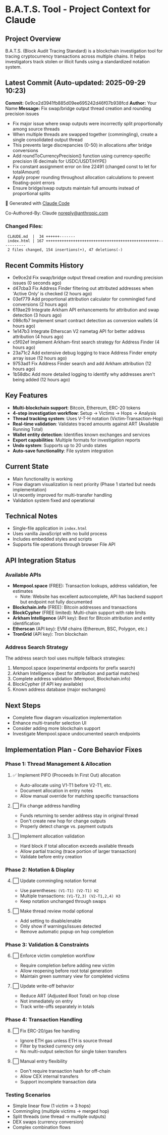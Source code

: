 # B.A.T.S. Tool - Project Context for Claude

## Project Overview
B.A.T.S. (Block Audit Tracing Standard) is a blockchain investigation tool for tracing cryptocurrency transactions across multiple chains. It helps investigators track stolen or illicit funds using a standardized notation system.

## Latest Commit (Auto-updated: 2025-09-29 10:23)

**Commit:** 0e9ce2d3941fb885d09ee695242d46f07b938fcd
**Author:** Your Name
**Message:** Fix swap/bridge output thread creation and rounding precision issues

- Fix major issue where swap outputs were incorrectly split proportionally among source threads
- When multiple threads are swapped together (commingling), create a single consolidated output thread
- This prevents large discrepancies (0-50) in allocations after bridge conversions
- Add roundToCurrencyPrecision() function using currency-specific precision (6 decimals for USDC/USDT/HYPE)
- Fix constant assignment error on line 22491 (changed const to let for totalAmount)
- Apply proper rounding throughout allocation calculations to prevent floating-point errors
- Ensure bridge/swap outputs maintain full amounts instead of proportional splits

🤖 Generated with [Claude Code](https://claude.ai/code)

Co-Authored-By: Claude <noreply@anthropic.com>

### Changed Files:
```
 CLAUDE.md  |  34 ++++++-------
 index.html | 167 ++++++++++++++++++++++++++++++++++++++++++++++++++-----------
 2 files changed, 154 insertions(+), 47 deletions(-)
```

## Recent Commits History

- 0e9ce2d Fix swap/bridge output thread creation and rounding precision issues (0 seconds ago)
- d47cba3 Fix Address Finder filtering out attributed addresses when 'Active Only' is checked (2 hours ago)
- 03ef779 Add proportional attribution calculator for commingled fund conversions (2 hours ago)
- 619ae29 Integrate Arkham API enhancements for attribution and swap detection (3 hours ago)
- 098cfb7 Implement smart contract detection as conversion wallets (4 hours ago)
- 1e147b3 Integrate Etherscan V2 nametag API for better address attribution (4 hours ago)
- c5f02ef Implement Arkham-first search strategy for Address Finder (4 hours ago)
- 23a71c2 Add extensive debug logging to trace Address Finder empty array issue (12 hours ago)
- 9753ad1 Fix Address Finder search and add Arkham attribution (12 hours ago)
- 1b58dbc Add more detailed logging to identify why addresses aren't being added (12 hours ago)

## Key Features
- **Multi-blockchain support**: Bitcoin, Ethereum, ERC-20 tokens
- **4-step investigation workflow**: Setup → Victims → Hops → Analysis
- **Thread tracking system**: Uses V-T-H notation (Victim-Transaction-Hop)
- **Real-time validation**: Validates traced amounts against ART (Available Running Total)
- **Wallet entity detection**: Identifies known exchanges and services
- **Export capabilities**: Multiple formats for investigation reports
- **Undo system**: Supports up to 20 undo states
- **Auto-save functionality**: File system integration

## Current State
- Main functionality is working
- Flow diagram visualization is next priority (Phase 1 started but needs implementation)
- UI recently improved for multi-transfer handling
- Validation system fixed and operational

## Technical Notes
- Single-file application in `index.html`
- Uses vanilla JavaScript with no build process
- Includes embedded styles and scripts
- Supports file operations through browser File API

## API Integration Status

### Available APIs
- **Mempool.space** (FREE): Transaction lookups, address validation, fee estimates
  - Note: Website has excellent autocomplete, API has backend support but endpoint not fully documented
- **Blockchain.info** (FREE): Bitcoin addresses and transactions
- **BlockCypher** (FREE limited): Multi-chain support with rate limits
- **Arkham Intelligence** (API key): Best for Bitcoin attribution and entity identification
- **Etherscan** (API key): EVM chains (Ethereum, BSC, Polygon, etc.)
- **TronGrid** (API key): Tron blockchain

### Address Search Strategy
The address search tool uses multiple fallback strategies:
1. Mempool.space (experimental endpoints for prefix search)
2. Arkham Intelligence (best for attribution and partial matches)
3. Complete address validation (Mempool, Blockchain.info)
4. BlockCypher (if API key available)
5. Known address database (major exchanges)

## Next Steps
- Complete flow diagram visualization implementation
- Enhance multi-transfer selection UI
- Consider adding more blockchain support
- Investigate Mempool.space undocumented search endpoints

## Implementation Plan - Core Behavior Fixes

### Phase 1: Thread Management & Allocation
1. ✅ Implement PIFO (Proceeds In First Out) allocation
   - Auto-allocate using V1-T1 before V2-T1, etc.
   - Document allocation in entry notes
   - Allow manual override for matching specific transactions

2. ⬜ Fix change address handling
   - Funds returning to sender address stay in original thread
   - Don't create new hop for change outputs
   - Properly detect change vs. payment outputs

3. ⬜ Implement allocation validation
   - Hard block if total allocation exceeds available threads
   - Allow partial tracing (trace portion of larger transaction)
   - Validate before entry creation

### Phase 2: Notation & Display
4. ⬜ Update commingling notation format
   - Use parentheses: `(V1-T1) (V2-T1) H2`
   - Multiple transactions: `(V1-T2,3) (V2-T1,2,4) H3`
   - Keep notation unchanged through swaps

5. ⬜ Make thread review modal optional
   - Add setting to disable/enable
   - Only show if warnings/issues detected
   - Remove automatic popup on hop completion

### Phase 3: Validation & Constraints
6. ⬜ Enforce victim completion workflow
   - Require completion before adding new victim
   - Allow reopening before root total generation
   - Maintain green summary view for completed victims

7. ⬜ Update write-off behavior
   - Reduce ART (Adjusted Root Total) on hop close
   - Not immediately on entry
   - Track write-offs separately in totals

### Phase 4: Transaction Handling
8. ⬜ Fix ERC-20/gas fee handling
   - Ignore ETH gas unless ETH is source thread
   - Filter by tracked currency only
   - No multi-output selection for single token transfers

9. ⬜ Manual entry flexibility
   - Don't require transaction hash for off-chain
   - Allow CEX internal transfers
   - Support incomplete transaction data

### Testing Scenarios
- Simple linear flow (1 victim → 3 hops)
- Commingling (multiple victims → merged hop)
- Split threads (one thread → multiple outputs)
- DEX swaps (currency conversion)
- Complex combination flows
